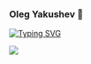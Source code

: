 ### Oleg Yakushev 👋

[![Typing SVG](https://readme-typing-svg.herokuapp.com?font=Fira+Code&duration=3000&pause=1000&color=6CF792&width=435&lines=Backend-developer+from+Russia)](https://git.io/typing-svg)

![](https://komarev.com/ghpvc/?username=BrikozO)
<!--
**BrikozO/BrikozO** is a ✨ _special_ ✨ repository because its `README.md` (this file) appears on your GitHub profile.

Here are some ideas to get you started:

- 🔭 I’m currently working on ...
- 🌱 I’m currently learning ...
- 👯 I’m looking to collaborate on ...
- 🤔 I’m looking for help with ...
- 💬 Ask me about ...
- 📫 How to reach me: ...
- 😄 Pronouns: ...
- ⚡ Fun fact: ...
-->
